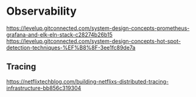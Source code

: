 # Observability

https://levelup.gitconnected.com/system-design-concepts-prometheus-grafana-and-elk-eln-stack-c28274b26b15
https://levelup.gitconnected.com/system-design-concepts-hot-spot-detection-techniques-%EF%B8%8F-3ee1fc89de7a

## Tracing

https://netflixtechblog.com/building-netflixs-distributed-tracing-infrastructure-bb856c319304
